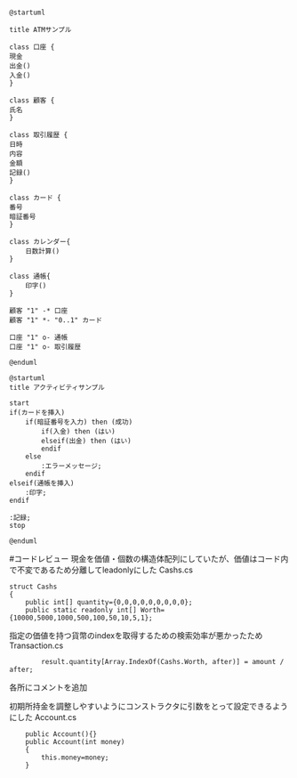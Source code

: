 ```puml

@startuml

title ATMサンプル

class 口座 {
現金
出金()
入金()
}

class 顧客 {
氏名
}

class 取引履歴 {
日時
内容
金額
記録()
}

class カード {
番号
暗証番号
}

class カレンダー{
    日数計算()
}

class 通帳{
    印字()
}

顧客 "1" -* 口座
顧客 "1" *- "0..1" カード

口座 "1" o- 通帳
口座 "1" o- 取引履歴

@enduml

```

```puml
@startuml
title アクティビティサンプル

start 
if(カードを挿入)
    if(暗証番号を入力) then (成功)
        if(入金) then (はい)
        elseif(出金) then (はい)
        endif
    else
        :エラーメッセージ;
    endif
elseif(通帳を挿入)
    :印字;
endif

:記録;
stop

@enduml

```

#コードレビュー
現金を価値・個数の構造体配列にしていたが、価値はコード内で不変であるため分離してleadonlyにした
Cashs.cs
```
struct Cashs
{
    public int[] quantity={0,0,0,0,0,0,0,0,0};
    public static readonly int[] Worth={10000,5000,1000,500,100,50,10,5,1};
```

指定の価値を持つ貨幣のindexを取得するための検索効率が悪かったため
Transaction.cs
```
        result.quantity[Array.IndexOf(Cashs.Worth, after)] = amount / after;
```

各所にコメントを追加

初期所持金を調整しやすいようにコンストラクタに引数をとって設定できるようにした
Account.cs
```
    public Account(){}
    public Account(int money)
    {
        this.money=money;
    }
```